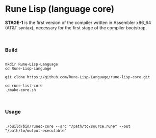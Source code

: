 # Rune Lisp (language core)

**STAGE-1** is the first version of the compiler written in Assembler x86_64 (AT&T syntax), necessary for the first stage of the compiler bootstrap.

<br>

### Build

```shell

mkdir Rune-Lisp-Language
cd Rune-Lisp-Language

git clone https://github.com/Rune-Lisp-Language/rune-lisp-core.git

cd rune-list-core
./make-core.sh

```

<br>

### Usage

```shell

./build/bin/runec-core --src "/path/to/source.rune" --out "/path/to/output-executable"

```
